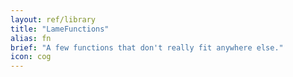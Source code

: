 ```yaml
---
layout: ref/library 
title: "LameFunctions"
alias: fn
brief: "A few functions that don't really fit anywhere else."
icon: cog
---
```

